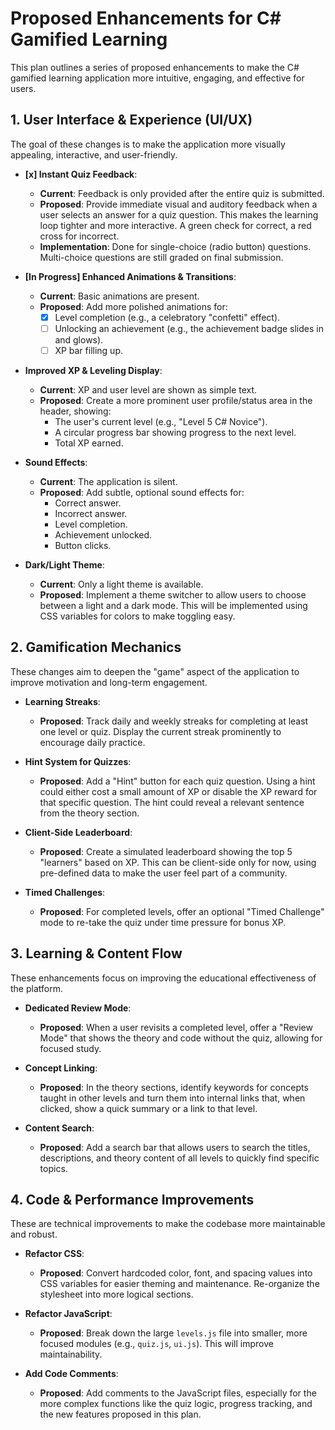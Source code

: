 # Proposed Enhancements for C# Gamified Learning

This plan outlines a series of proposed enhancements to make the C# gamified learning application more intuitive, engaging, and effective for users.

## 1. User Interface & Experience (UI/UX)

The goal of these changes is to make the application more visually appealing, interactive, and user-friendly.

-   **[x] Instant Quiz Feedback**:
    -   **Current**: Feedback is only provided after the entire quiz is submitted.
    -   **Proposed**: Provide immediate visual and auditory feedback when a user selects an answer for a quiz question. This makes the learning loop tighter and more interactive. A green check for correct, a red cross for incorrect.
    -   **Implementation**: Done for single-choice (radio button) questions. Multi-choice questions are still graded on final submission.

-   **[In Progress] Enhanced Animations & Transitions**:
    -   **Current**: Basic animations are present.
    -   **Proposed**: Add more polished animations for:
        -   [x] Level completion (e.g., a celebratory "confetti" effect).
        -   [ ] Unlocking an achievement (e.g., the achievement badge slides in and glows).
        -   [ ] XP bar filling up.

-   **Improved XP & Leveling Display**:
    -   **Current**: XP and user level are shown as simple text.
    -   **Proposed**: Create a more prominent user profile/status area in the header, showing:
        -   The user's current level (e.g., "Level 5 C# Novice").
        -   A circular progress bar showing progress to the next level.
        -   Total XP earned.

-   **Sound Effects**:
    -   **Current**: The application is silent.
    -   **Proposed**: Add subtle, optional sound effects for:
        -   Correct answer.
        -   Incorrect answer.
        -   Level completion.
        -   Achievement unlocked.
        -   Button clicks.

-   **Dark/Light Theme**:
    -   **Current**: Only a light theme is available.
    -   **Proposed**: Implement a theme switcher to allow users to choose between a light and a dark mode. This will be implemented using CSS variables for colors to make toggling easy.

## 2. Gamification Mechanics

These changes aim to deepen the "game" aspect of the application to improve motivation and long-term engagement.

-   **Learning Streaks**:
    -   **Proposed**: Track daily and weekly streaks for completing at least one level or quiz. Display the current streak prominently to encourage daily practice.

-   **Hint System for Quizzes**:
    -   **Proposed**: Add a "Hint" button for each quiz question. Using a hint could either cost a small amount of XP or disable the XP reward for that specific question. The hint could reveal a relevant sentence from the theory section.

-   **Client-Side Leaderboard**:
    -   **Proposed**: Create a simulated leaderboard showing the top 5 "learners" based on XP. This can be client-side only for now, using pre-defined data to make the user feel part of a community.

-   **Timed Challenges**:
    -   **Proposed**: For completed levels, offer an optional "Timed Challenge" mode to re-take the quiz under time pressure for bonus XP.

## 3. Learning & Content Flow

These enhancements focus on improving the educational effectiveness of the platform.

-   **Dedicated Review Mode**:
    -   **Proposed**: When a user revisits a completed level, offer a "Review Mode" that shows the theory and code without the quiz, allowing for focused study.

-   **Concept Linking**:
    -   **Proposed**: In the theory sections, identify keywords for concepts taught in other levels and turn them into internal links that, when clicked, show a quick summary or a link to that level.

-   **Content Search**:
    -   **Proposed**: Add a search bar that allows users to search the titles, descriptions, and theory content of all levels to quickly find specific topics.

## 4. Code & Performance Improvements

These are technical improvements to make the codebase more maintainable and robust.

-   **Refactor CSS**:
    -   **Proposed**: Convert hardcoded color, font, and spacing values into CSS variables for easier theming and maintenance. Re-organize the stylesheet into more logical sections.

-   **Refactor JavaScript**:
    -   **Proposed**: Break down the large `levels.js` file into smaller, more focused modules (e.g., `quiz.js`, `ui.js`). This will improve maintainability.

-   **Add Code Comments**:
    -   **Proposed**: Add comments to the JavaScript files, especially for the more complex functions like the quiz logic, progress tracking, and the new features proposed in this plan.
